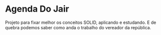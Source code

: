# Agenda Do Jair

Projeto para fixar melhor os conceitos SOLID, aplicando e estudando.
E de quebra podemos saber como anda o trabalho do vereador da república.
